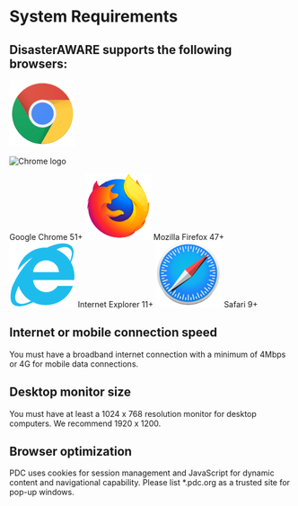 # System Requirements

## DisasterAWARE supports the following browsers:

![Chrome logo](images/1.1_figure_1.png)

![Chrome logo](https://bitbucket.org/pacificdisastercenter/disasteraware-master-user-guide/src/master/images/1.1_figure_1.png)

Google Chrome 51+
![Firefox logo](images/1.1_figure_2.png)
Mozilla Firefox 47+
![Internet Explorer logo](images/1.1_figure_3.png)
Internet Explorer 11+
![Safari logo](images/1.1_figure_4.png)
Safari 9+

## Internet or mobile connection speed
You must have a broadband internet connection with a minimum of 4Mbps or 4G for mobile data connections.

## Desktop monitor size
You must have at least a 1024 x 768 resolution monitor for desktop computers. We recommend 1920 x 1200.

## Browser optimization
PDC uses cookies for session management and JavaScript for dynamic content and navigational capability. Please list *.pdc.org as a trusted site for pop-up windows.